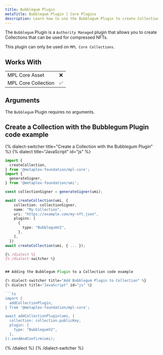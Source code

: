 ```yaml
---
title: Bubblegum Plugin
metaTitle: Bubblegum Plugin | Core Plugins
description: Learn how to use the Bubblegum Plugin to create Collections that can be used for compressed NFTs.
---
```


The `Bubblegum` Plugin is a `Authority Managed` plugin that allows you to create Collections that can be used for compressed NFTs.


This plugin can only be used on `MPL Core Collections`.

## Works With

|                     |     |
| ------------------- | --- |
| MPL Core Asset      | ❌  |
| MPL Core Collection | ✅  |

## Arguments

The `Bubblegum` Plugin requires no arguments.

## Create a Collection with the Bubblegum Plugin code example

{% dialect-switcher title="Create a Collection with the Bubblegum Plugin" %}
{% dialect title="JavaScript" id="js" %}

```ts
import {
  createCollection,
} from '@metaplex-foundation/mpl-core';
import {
  generateSigner,
} from '@metaplex-foundation/umi';

const collectionSigner = generateSigner(umi);

await createCollection(umi, {
    collection: collectionSigner,
    name: "My Collection",
    uri: "https://example.com/my-nft.json",
    plugins: [
      {
        type: "BubblegumV2",
      },
    ],
  })
await createCollection(umi, { ... });

{% /dialect %}
{% /dialect-switcher %}


## Adding the Bubblegum Plugin to a Collection code example

{% dialect-switcher title="Add Bubblegum Plugin to Collection" %}
{% dialect title="JavaScript" id="js" %}

```ts
import {
  addCollectionPlugin,
} from '@metaplex-foundation/mpl-core';

await addCollectionPlugin(umi, {
  collection: collection.publicKey,
  plugin: {
    type: "BubblegumV2",
  },
}).sendAndConfirm(umi);
```

{% /dialect %}
{% /dialect-switcher %}

